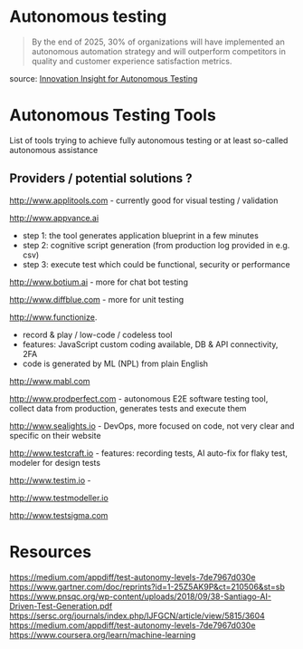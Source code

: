 # Autonomous testing

> By the end of 2025, 30% of organizations will have implemented an autonomous automation strategy and will outperform competitors in quality and customer experience satisfaction metrics.

source: [Innovation Insight for Autonomous Testing](https://www.gartner.com/doc/3992325)

# Autonomous Testing Tools
List of tools trying to achieve fully autonomous testing or at least so-called autonomous assistance

## Providers / potential solutions ?

http://www.applitools.com - currently good for visual testing / validation

http://www.appvance.ai

- step 1: the tool generates application blueprint in a few minutes
- step 2: cognitive script generation (from production log provided in e.g. csv)
- step 3: execute test which could be functional, security or performance

http://www.botium.ai - more for chat bot testing

http://www.diffblue.com - more for unit testing

http://www.functionize.

- record & play / low-code / codeless tool
- features: JavaScript custom coding available, DB & API connectivity, 2FA
- code is generated by ML (NPL) from plain English

http://www.mabl.com

http://www.prodperfect.com - autonomous E2E software testing tool, collect data from production, generates tests and execute them

http://www.sealights.io - DevOps, more focused on code, not very clear and specific on their website

http://www.testcraft.io - features: recording tests, AI auto-fix for flaky test, modeler for design tests

http://www.testim.io -

http://www.testmodeller.io

http://www.testsigma.com

# Resources

https://medium.com/appdiff/test-autonomy-levels-7de7967d030e
https://www.gartner.com/doc/reprints?id=1-25Z5AK9P&ct=210506&st=sb
https://www.pnsqc.org/wp-content/uploads/2018/09/38-Santiago-AI-Driven-Test-Generation.pdf
https://sersc.org/journals/index.php/IJFGCN/article/view/5815/3604
https://medium.com/appdiff/test-autonomy-levels-7de7967d030e
https://www.coursera.org/learn/machine-learning

